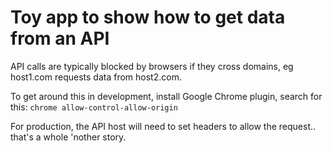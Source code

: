 # Toy app to show how to get data from an API

API calls are typically blocked by browsers if they cross domains, eg host1.com requests data from host2.com.

To get around this in development, install Google Chrome plugin, search for this:
`chrome allow-control-allow-origin`

For production, the API host will need to set headers to allow the request.. that's a whole 'nother story.